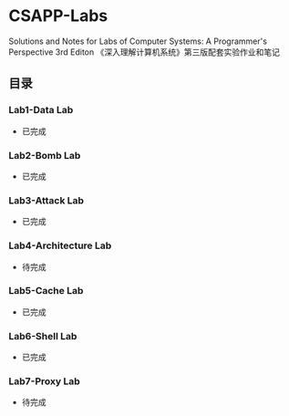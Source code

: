 # CSAPP-Labs
Solutions and Notes for Labs of Computer Systems: A Programmer's Perspective 3rd Editon
《深入理解计算机系统》第三版配套实验作业和笔记

## 目录
### Lab1-Data Lab
+ 已完成
### Lab2-Bomb Lab
+ 已完成
### Lab3-Attack Lab
+ 已完成
### Lab4-Architecture Lab
+ 待完成
### Lab5-Cache Lab
+ 已完成
### Lab6-Shell Lab
+ 已完成
### Lab7-Proxy Lab
+ 待完成

